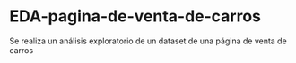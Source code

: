 # EDA-pagina-de-venta-de-carros
Se realiza un análisis exploratorio de un dataset de una página de venta de carros
